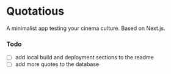 # Quotatious

A minimalist app testing your cinema culture. Based on Next.js.

### Todo

- [ ] add local build and deployment sections to the readme
- [ ] add more quotes to the database
